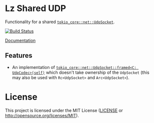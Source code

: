 # Lz Shared UDP

Functionality for a shared [`tokio_core::net::UdpSocket`](https://docs.rs/tokio-core/0.1.12/tokio_core/net/struct.UdpSocket.html). 

[![Build Status](https://travis-ci.org/Lukazoid/lz_shared_udp.svg?branch=master)](https://travis-ci.org/Lukazoid/lz_shared_udp)

[Documentation](https://docs.rs/lz_shared_udp)

## Features 
 - An implementation of [`tokio_core::net::UdpSocket::framed<C: UdpCodec>(self)`](https://docs.rs/tokio-core/0.1.12/tokio_core/net/struct.UdpSocket.html#method.framed) which doesn't take ownership of the `UdpSocket` (this may also be used with `Rc<UdpSocket>` and `Arc<UdpSocket>`).


# License

This project is licensed under the MIT License ([LICENSE](LICENSE) or http://opensource.org/licenses/MIT).